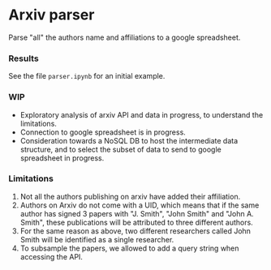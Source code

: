# Arxiv parser

Parse "all" the authors name and affiliations to a google spreadsheet.


### Results

See the file `parser.ipynb` for an initial example.

### WIP
+ Exploratory analysis of arxiv API and data in progress, to understand the limitations.
+ Connection to google spreadsheet is in progress.
+ Consideration towards a NoSQL DB to host the intermediate data structure, and to select the subset of data to send to google spreadsheet in progress.

### Limitations
1. Not all the authors publishing on arxiv have added their affiliation.
2. Authors on Arxiv do not come with a UID, which means that if the same author has signed 3 papers with "J. Smith", "John Smith" and "John A. Smith", these publications will be attributed to three different authors.
3. For the same reason as above, two different researchers called John Smith will be identified as a single researcher.
4. To subsample the papers, we allowed to add a query string when accessing the API.